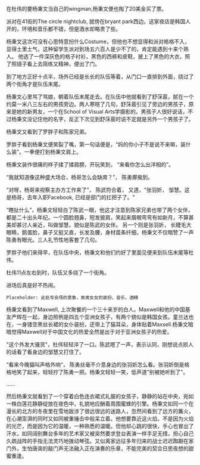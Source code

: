 在杜伟的要杨秉文当自己的wingman,杨秉文便也掏了20美金买了票。

派对在41街的The circle nightclub, 就傍在bryant park西边。这家夜店是韩国人开的，环境和音乐都不错，但是酒水却略贵了些。

杨秉文这次可没有心思特意扮什么Costume，但他也不想显得和派对格格不入，显得土里土气，这种留学生派对到场五六百人是少不了的，肯定能遇到十来个熟人。 他选了一件深灰色的格子衬衫，黑色的西裤和皮鞋，披上了黑色的大衣，照了照镜子看上去简练又精神，便出了门。

到了地方正好十点半，场外已经是长长的队伍等着，从门口一直排到外面，绕过了两个街角才是队伍末尾。

杨秉文心里骂了骂娘，朝着队伍末尾走去。在队伍中他就看到了舒莯莀，腻在一个约莫一米八三左右的男孩旁边。两人寒暄了几句，舒莯莀引见了旁边的男孩子，原来是她的新男友，一个在School of Visual Arts学摄影的。男孩子人很好说话，不过杨秉文没记住他的名字，反正下次见到舒莯莀时说不定就是另外一个男孩子了。

杨秉文又看到了罗胖子和陈家兄弟。

罗胖子看到杨秉文便笑裂了嘴，第一句话便是，“妈的你小子不是说不来嘛，装什么装”。一拳便打到杨秉文肩上。

杨秉文装作很痛的样子揉了揉肩膀，开玩笑到， “来看你怎么出洋相的”。

“我就知道像这种盛大场合，杨哥怎么会缺席？”， 陈勇揶揄到。

“对呀，杨哥来视察主办方工作来了”， 陈武符合着， 又道，"张羽妡， 邹慧。这是杨哥，去年入职Facebook, 已经是部门的扛把子了。"

“瞎扯什么”，杨秉文轻轻白了陈武一眼，他这才注意到陈家兄弟也带了两个女伴， 都是二十出头年纪。一个圆脸翘鼻，短发披肩，笑起来眉眼弯弯有如新月，不算甚美却甚讨人亲近，叫做邹慧，貌似是陈武的女伴。 另一个则是张羽妡， 长睫毛大眼睛，鹅蛋脸，鼻子又挺又直，长发及腰，身材苗条纤细，杨秉文不仅暗赞了一声陈勇有眼光。三人礼节性地客套了几句。

罗胖子他们来得早，在队伍中央，杨秉文和他们约好了里面见便来到队伍末尾等杜伟。

杜伟11点左右到时，队伍又多绕了一个街角。

进场后真是好不热闹。

```
Placeholder: 此处写会场的景象，男男女女的装扮，音乐，酒精
```

杨秉文看到了Maxwell, 上次聚餐的一个三十来岁的白人。Maxwell和他的中国基友严辉在一起，身边照例是四五个亚洲女孩子，有两个貌似是韩国女孩。童兰达也在，一身镂空黑丝长裙的女仆装扮，还带上了猫耳朵，身体贴着Maxsell.杨秉文暗暗觉得Maxwell对于中国文化的热爱全然是出于对于亚洲女孩子的热爱。

"这个外发大骚货"，杜伟轻轻淬了一口。陈武嗯了一声，表示认同，刚想说点损人的话看了看身边的邹慧又打住了。

”看来今晚猫叫声格外响“， 陈勇丝毫不介意身边的张羽妡怎么看。张羽妡倒是格格地笑了起来，轻轻拧了陈勇一把。杨秉文轻轻一笑，低声道"别被她听到了"。

......

然后杨秉文就看到了一个穿着白色连衣裙式礼服的女孩子，静静的站在中央，宛如一株白莲花静静绽放在夜色中，礼貌地应酬着周围蜜蜂的引擎。杨秉文如同一个在漫长的北方的冬夜里在雪地跋涉了很远很远的迷路人，忽然间看到了远方的篝火，在心潮澎湃的同时又如同被重锤击中般呆立着。他想要靠近这火焰，不是因为火焰的光芒，而是因为它的温暖，一种熟悉的温暖。但他却心跳的很快，手心也冒出了汗水，如同阔别舞台多年的艺术家又被突然要求登台表演一样手足无措，担心自己久疏战阵的手指无法灵巧地拨动琴弦。又似离家远征多年归来的战士迟迟踟蹰在家门外，生怕唐突的敲门声无法融入正在演奏的乐章，不能完美的契合日思夜想的甜蜜重逢。

